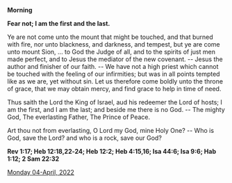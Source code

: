**Morning**

**Fear not; I am the first and the last.**
 
Ye are not come unto the mount that might be touched, and that burned with fire, nor unto blackness, and darkness, and tempest, but ye are come unto mount Sion, ... to God the Judge of all, and to the spirits of just men made perfect, and to Jesus the mediator of the new covenant. -- Jesus the author and finisher of our faith. -- We have not a high priest which cannot be touched with the feeling of our infirmities; but was in all points tempted like as we are, yet without sin. Let us therefore come boldly unto the throne of grace, that we may obtain mercy, and find grace to help in time of need.
 
Thus saith the Lord the King of Israel, aud his redeemer the Lord of hosts; I am the first, and I am the last; and beside me there is no God. -- The mighty God, The everlasting Father, The Prince of Peace.
 
Art thou not from everlasting, O Lord my God, mine Holy One? -- Who is God, save the Lord? and who is a rock, save our God?  

**Rev 1:17; Heb 12:18,22‑24; Heb 12:2; Heb 4:15,16; Isa 44:6; Isa 9:6; Hab 1:12; 2 Sam 22:32**

[Monday 04-April, 2022](https://t.me/daily_light)
